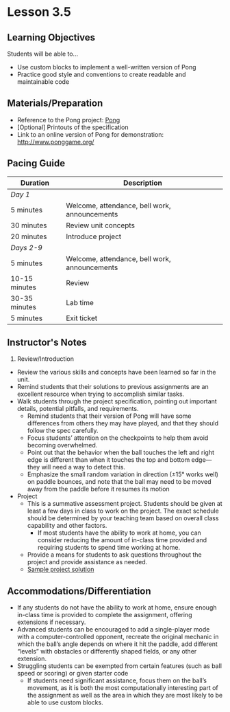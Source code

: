 # Lesson 3.5

## Learning Objectives

Students will be able to...

* Use custom blocks to implement a well-written version of Pong
* Practice good style and conventions to create readable and maintainable code

## Materials/Preparation

* Reference to the Pong project: [Pong](project_3.md)
* [Optional] Printouts of the specification
* Link to an online version of Pong for demonstration: http://www.ponggame.org/

## Pacing Guide

| Duration | Description |
| -- | -- |
|_Day 1_|
| 5 minutes | Welcome, attendance, bell work, announcements |
| 30 minutes | Review unit concepts |
| 20 minutes | Introduce project |
|_Days 2-9_|
| 5 minutes | Welcome, attendance, bell work, announcements |
|10-15 minutes| Review |
|30-35 minutes | Lab time |
|5 minutes | Exit ticket |

## Instructor's Notes

1. Review/Introduction
  * Review the various skills and concepts have been learned so far in the unit.
  * Remind students that their solutions to previous assignments are an excellent resource when trying to accomplish similar tasks.
  * Walk students through the project specification, pointing out important details, potential pitfalls, and requirements.
    * Remind students that their version of Pong will have some differences from others they may have played, and that they should follow the spec carefully.
    * Focus students’ attention on the checkpoints to help them avoid becoming overwhelmed.
    * Point out that the behavior when the ball touches the left and right edge is different than when it touches the top and bottom edge—they will need a way to detect this.
    * Emphasize the small random variation in direction (±15° works well) on paddle bounces, and note that the ball may need to be moved away from the paddle before it resumes its motion
* Project
  * This is a summative assessment project.  Students should be given at least a few days in class to work on the project.  The exact schedule should be determined by your teaching team based on overall class capability and other factors.
    * If most students have the ability to work at home, you can consider reducing the amount of in-class time provided and requiring students to spend time working at home.
  * Provide a means for students to ask questions throughout the project and provide assistance as needed.
  * [Sample project solution](http://snap.berkeley.edu/snapsource/snap.html#present:Username=brettwo&ProjectName=Pong)


## Accommodations/Differentiation

* If any students do not have the ability to work at home, ensure enough in-class time is provided to complete the assignment, offering extensions if necessary.
* Advanced students can be encouraged to add a single-player mode with a computer-controlled opponent, recreate the original mechanic in which the ball’s angle depends on where it hit the paddle, add different “levels” with obstacles or differently shaped fields, or any other extension.
* Struggling students can be exempted from certain features (such as ball speed or scoring) or given starter code
  * If students need significant assistance, focus them on the ball’s movement, as it is both the most computationally interesting part of the assignment as well as the area in which they are most likely to be able to use custom blocks.
